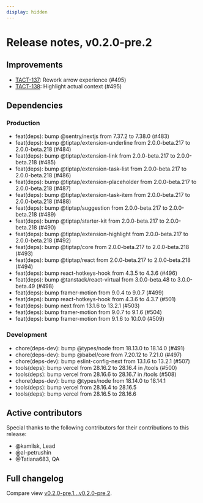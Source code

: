 ```yaml
---
display: hidden
---
```


# Release notes, v0.2.0-pre.2

## Improvements

- [TACT-137](https://linear.app/tact/issue/TACT-137/rework-arrow-experience): Rework arrow experience (#495)
- [TACT-138](https://linear.app/tact/issue/TACT-138/highlight-actual-context): Highlight actual context (#495)

## Dependencies

### Production

- feat(deps): bump @sentry/nextjs from 7.37.2 to 7.38.0 (#483)
- feat(deps): bump @tiptap/extension-underline from 2.0.0-beta.217 to 2.0.0-beta.218 (#484)
- feat(deps): bump @tiptap/extension-link from 2.0.0-beta.217 to 2.0.0-beta.218 (#485)
- feat(deps): bump @tiptap/extension-task-list from 2.0.0-beta.217 to 2.0.0-beta.218 (#486)
- feat(deps): bump @tiptap/extension-placeholder from 2.0.0-beta.217 to 2.0.0-beta.218 (#487)
- feat(deps): bump @tiptap/extension-task-item from 2.0.0-beta.217 to 2.0.0-beta.218 (#488)
- feat(deps): bump @tiptap/suggestion from 2.0.0-beta.217 to 2.0.0-beta.218 (#489)
- feat(deps): bump @tiptap/starter-kit from 2.0.0-beta.217 to 2.0.0-beta.218 (#490)
- feat(deps): bump @tiptap/extension-highlight from 2.0.0-beta.217 to 2.0.0-beta.218 (#492)
- feat(deps): bump @tiptap/core from 2.0.0-beta.217 to 2.0.0-beta.218 (#493)
- feat(deps): bump @tiptap/react from 2.0.0-beta.217 to 2.0.0-beta.218 (#494)
- feat(deps): bump react-hotkeys-hook from 4.3.5 to 4.3.6 (#496)
- feat(deps): bump @tanstack/react-virtual from 3.0.0-beta.48 to 3.0.0-beta.49 (#498)
- feat(deps): bump framer-motion from 9.0.4 to 9.0.7 (#499)
- feat(deps): bump react-hotkeys-hook from 4.3.6 to 4.3.7 (#501)
- feat(deps): bump next from 13.1.6 to 13.2.1 (#503)
- feat(deps): bump framer-motion from 9.0.7 to 9.1.6 (#504)
- feat(deps): bump framer-motion from 9.1.6 to 10.0.0 (#509)

### Development

- chore(deps-dev): bump @types/node from 18.13.0 to 18.14.0 (#491)
- chore(deps-dev): bump @babel/core from 7.20.12 to 7.21.0 (#497)
- chore(deps-dev): bump eslint-config-next from 13.1.6 to 13.2.1 (#507)
- tools(deps): bump vercel from 28.16.2 to 28.16.4 in /tools (#500)
- tools(deps): bump vercel from 28.16.6 to 28.16.7 in /tools (#508)
- chore(deps-dev): bump @types/node from 18.14.0 to 18.14.1
- tools(deps): bump vercel from 28.16.4 to 28.16.5
- tools(deps): bump vercel from 28.16.5 to 28.16.6

## Active contributors

Special thanks to the following contributors for their contributions to this release:
- @kamilsk, Lead
- @al-petrushin
- @Tatiana683, QA

## Full changelog

Compare view [v0.2.0-pre.1...v0.2.0-pre.2](https://github.com/tact-app/web/compare/v0.2.0-pre.1...v0.2.0-pre.2).
